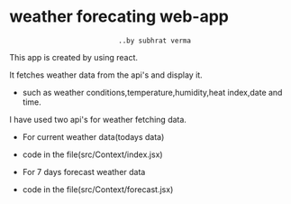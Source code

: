  # weather forecating web-app
                               ..by subhrat verma


This app is created by using react.

It fetches weather data from the api's and display it.
- such as weather conditions,temperature,humidity,heat index,date and time.

I have used two api's for weather fetching data.

 - For current weather data(todays data) 
  - code in the file(src/Context/index.jsx) 

 - For 7 days forecast weather data 
  - code in the file(src/Context/forecast.jsx) 


